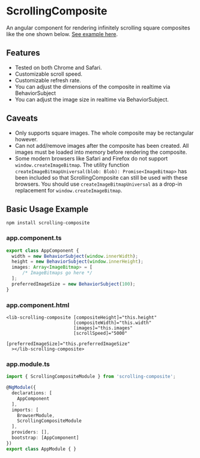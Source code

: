 # ScrollingComposite
An angular component for rendering infinitely scrolling square composites like the
one shown below. [See example here](https://scrolling-composite.web.app/).

## Features
- Tested on both Chrome and Safari.
- Customizable scroll speed.
- Customizable refresh rate.
- You can adjust the dimensions of the composite in realtime via BehaviorSubject
- You can adjust the image size in realtime via BehaviorSubject.

## Caveats
- Only supports square images. The whole composite may be rectangular however.
- Can not add/remove images after the composite has been created. All images must be
loaded into memory before rendering the composite.
- Some modern browsers like Safari and Firefox do not support `window.createImageBitmap`. 
The utility function `createImageBitmapUniversal(blob: Blob): Promise<ImageBitmap>`
  has been included so that ScrollingComposite can still be used with these browsers. You
  should use `createImageBitmapUniversal` as a drop-in replacement for `window.createImageBitmap`.
  
## Basic Usage Example
`npm install scrolling-composite`
### app.component.ts
```ts
export class AppComponent {
  width = new BehaviorSubject(window.innerWidth);
  height = new BehaviorSubject(window.innerHeight);
  images: Array<ImageBitmap> = [
      /* ImageBitmaps go here */
  ];
  preferredImageSize = new BehaviorSubject(100);
}
```

### app.component.html
```angular2html
<lib-scrolling-composite [compositeHeight]="this.height"
                         [compositeWidth]="this.width"
                         [images]="this.images"
                         [scrollSpeed]="5000"
                         [preferredImageSize]="this.preferredImageSize"
  ></lib-scrolling-composite>
```

### app.module.ts
```ts
import { ScrollingCompositeModule } from 'scrolling-composite';

@NgModule({
  declarations: [
    AppComponent
  ],
  imports: [
    BrowserModule,
    ScrollingCompositeModule
  ],
  providers: [],
  bootstrap: [AppComponent]
})
export class AppModule { }
```
